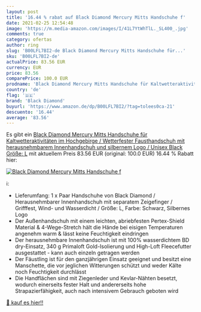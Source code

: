 ```yaml
---
layout: post
title: '16.44 % rabat auf Black Diamond Mercury Mitts Handschuhe f'
date: 2021-02-25 12:54:48
image: 'https://m.media-amazon.com/images/I/41L7YtWhTlL._SL400_.jpg'
comments: true
category: ofertas
author: ring
slug: 'B00LFL7BI2-de Black Diamond Mercury Mitts Handschuhe für...'
sku: 'B00LFL7BI2-de'
actualPrice: 83.56 EUR
currency: EUR
price: 83.56
comparePrice: 100.0 EUR
prodname: 'Black Diamond Mercury Mitts Handschuhe für Kaltwetteraktivitäten im Hochgebirge / Wetterfester Fausthandschuh mit herausnehmbarem Innenhandschuh und silbernem Logo / Unisex  Black  Größe: L'
country: 'de'
flag: '🇩🇪'
brand: 'Black Diamond'
buyurl: 'https://www.amazon.de/dp/B00LFL7BI2/?tag=tolees0ca-21'
descuento: '16.44'
average: '83.56'
---
```


Es gibt ein [Black Diamond Mercury Mitts Handschuhe für Kaltwetteraktivitäten im Hochgebirge / Wetterfester Fausthandschuh mit herausnehmbarem Innenhandschuh und silbernem Logo / Unisex  Black  Größe: L](https://www.amazon.de/dp/B00LFL7BI2/?tag=tolees0ca-21) mit aktuellem Preis 83.56 EUR (original: 100.0 EUR) 16.44 % Rabatt hier:

[![Black Diamond Mercury Mitts Handschuhe f](https://m.media-amazon.com/images/I/41L7YtWhTlL._SL400_.jpg)](https://www.amazon.de/dp/B00LFL7BI2/?tag=tolees0ca-21)

ℹ️:

- Lieferumfang: 1 x Paar Handschuhe von Black Diamond / Herausnehmbarer Innenhandschuh mit separatem Zeigefinger / Grifffest, Wind- und Wasserdicht / Größe: L, Farbe: Schwarz, Silbernes Logo
- Der Außenhandschuh mit einem leichten, abriebfesten Pertex-Shield Material & 4-Wege-Stretch hält die Hände bei eisigen Temperaturen angenehm warm & lässt keine Feuchtigkeit eindringen
- Der herausnehmbare Innenhandschuh ist mit 100% wasserdichtem BD dry-Einsatz, 340 g Primaloft Gold-Isolierung und High-Loft Fleecefutter ausgestattet - kann auch einzeln getragen werden
- Der Fäustling ist für den ganzjährigen Einsatz geeignet und besitzt eine Manschette, die vor jeglichen Witterungen schützt und weder Kälte noch Feuchtigkeit durchlässt
- Die Handflächen sind mit Ziegenleder und Kevlar-Nähten besetzt, wodurch einerseits fester Halt und andererseits hohe Strapazierfähigkeit, auch nach intensivem Gebrauch geboten wird

[🛒 kauf es hier!!](https://www.amazon.de/dp/B00LFL7BI2/?tag=tolees0ca-21)
